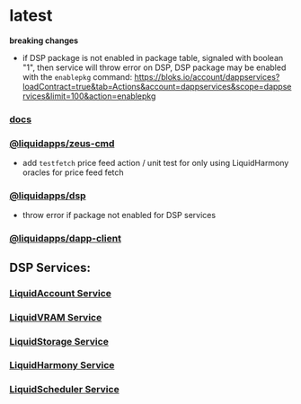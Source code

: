 latest
========

**breaking changes**
- if DSP package is not enabled in package table, signaled with boolean "1", then service will throw error on DSP, DSP package may be enabled with the `enablepkg` command: https://bloks.io/account/dappservices?loadContract=true&tab=Actions&account=dappservices&scope=dappservices&limit=100&action=enablepkg

### [docs](https://docs.liquidapps.io/en/stable/)

### [@liquidapps/zeus-cmd](https://www.npmjs.com/package/@liquidapps/zeus-cmd)
- add `testfetch` price feed action / unit test for only using LiquidHarmony oracles for price feed fetch

### [@liquidapps/dsp](https://www.npmjs.com/package/@liquidapps/dsp)
- throw error if package not enabled for DSP services

### [@liquidapps/dapp-client](https://www.npmjs.com/package/@liquidapps/dapp-client)

## DSP Services:

### [LiquidAccount Service](https://docs.liquidapps.io/en/v2.0/services/vaccounts-service.html)

### [LiquidVRAM Service](https://docs.liquidapps.io/en/stable/services/ipfs-service.html)

### [LiquidStorage Service](https://docs.liquidapps.io/en/stable/services/storage-service.html)

### [LiquidHarmony Service](https://docs.liquidapps.io/en/stable/developers/harmony-getting-started.html)

### [LiquidScheduler Service](https://docs.liquidapps.io/en/stable/developers/cron-getting-started.html)